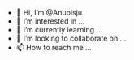 - 👋 Hi, I’m @Anubisju
- 👀 I’m interested in ...
- 🌱 I’m currently learning ...
- 💞️ I’m looking to collaborate on ...
- 📫 How to reach me ...

<!---
Anubisju/Anubisju is a ✨ special ✨ repository because its `README.md` (this file) appears on your GitHub profile.
You can click the Preview link to take a look at your changes.
--->
